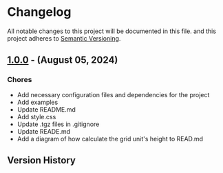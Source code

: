 # Changelog

All notable changes to this project will be documented in this file.
and this project adheres to [Semantic Versioning](https://semver.org/spec/v2.0.0.html).

## [1.0.0] - (August 05, 2024)

### Chores

- Add necessary configuration files and dependencies for the project
- Add examples
- Update README.md
- Add style.css
- Update .tgz files in .gitignore
- Update READE.md
- Add a diagram of how calculate the grid unit's height to READ.md

## Version History

[1.0.0]: https://github.com///releases/tag/v1.0.0

